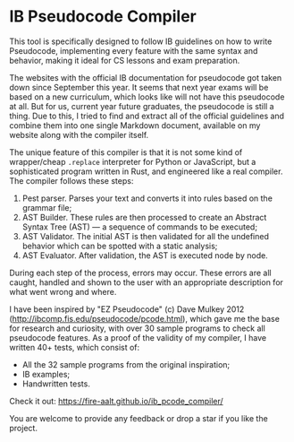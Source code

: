 # IB Pseudocode Compiler

This tool is specifically designed to follow IB guidelines on how to write Pseudocode, implementing every feature with the same syntax and behavior, making it ideal for CS lessons and exam preparation.

The websites with the official IB documentation for pseudocode got taken down since September this year. It seems that next year exams will be based on a new curriculum, which looks like will not have this pseudocode at all. But for us, current year future graduates, the pseudocode is still a thing. Due to this, I tried to find and extract all of the official guidelines and combine them into one single Markdown document, available on my website along with the compiler itself.

The unique feature of this compiler is that it is not some kind of wrapper/cheap `.replace` interpreter for Python or JavaScript, but a sophisticated program written in Rust, and engineered like a real compiler. The compiler follows these steps:

1. Pest parser. Parses your text and converts it into rules based on the grammar file;
2. AST Builder. These rules are then processed to create an Abstract Syntax Tree (AST) — a sequence of commands to be executed;
3. AST Validator. The initial AST is then validated for all the undefined behavior which can be spotted with a static analysis;
4. AST Evaluator. After validation, the AST is executed node by node.

During each step of the process, errors may occur. These errors are all caught, handled and shown to the user with an appropriate description for what went wrong and where.

I have been inspired by "EZ Pseudocode" (c) Dave Mulkey 2012 (http://ibcomp.fis.edu/pseudocode/pcode.html), which gave me the base for research and curiosity, with over 30 sample programs to check all pseudocode features. As a proof of the validity of my compiler, I have written 40+ tests, which consist of:
* All the 32 sample programs from the original inspiration;
* IB examples;
* Handwritten tests.

Check it out: https://fire-aalt.github.io/ib_pcode_compiler/

You are welcome to provide any feedback or drop a star if you like the project.